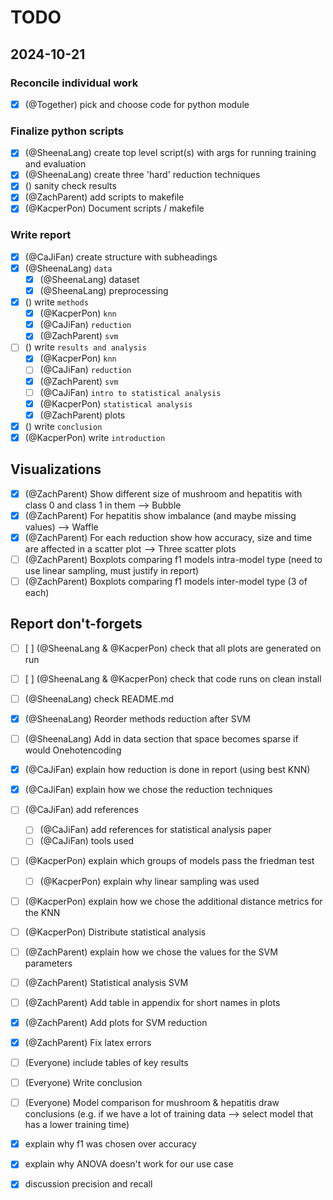 # TODO

## 2024-10-21

### Reconcile individual work

- [x] (@Together) pick and choose code for python module

### Finalize python scripts

- [x] (@SheenaLang) create top level script(s) with args for running training and evaluation
- [x] (@SheenaLang) create three 'hard' reduction techniques
- [x] () sanity check results
- [x] (@ZachParent) add scripts to makefile
- [x] (@KacperPon) Document scripts / makefile

### Write report

- [x] (@CaJiFan) create structure with subheadings
- [x] (@SheenaLang) `data`
  - [x] (@SheenaLang) dataset
  - [x] (@SheenaLang) preprocessing
- [x] () write `methods`
  - [x] (@KacperPon) `knn`
  - [x] (@CaJiFan) `reduction`
  - [x] (@ZachParent) `svm`
- [ ] () write `results and analysis`
  - [x] (@KacperPon) `knn`
  - [ ] (@CaJiFan) `reduction`
  - [x] (@ZachParent) `svm`
  - [ ] (@CaJiFan) `intro to statistical analysis`
  - [x] (@KacperPon) `statistical analysis`
  - [x] (@ZachParent) plots
- [x] () write `conclusion`
- [x] (@KacperPon) write `introduction`

## Visualizations

- [x] (@ZachParent) Show different size of mushroom and hepatitis with class 0 and class 1 in them —> Bubble
- [x] (@ZachParent) For hepatitis show imbalance (and maybe missing values) —> Waffle
- [x] (@ZachParent) For each reduction show how accuracy, size and time are affected in a scatter plot --> Three scatter plots
- [ ] (@ZachParent) Boxplots comparing f1 models intra-model type (need to use linear sampling, must justify in report)
- [ ] (@ZachParent) Boxplots comparing f1 models inter-model type (3 of each)

## Report don't-forgets

- [ ] [ ] (@SheenaLang & @KacperPon) check that all plots are generated on run
- [ ] [ ] (@SheenaLang & @KacperPon) check that code runs on clean install

- [ ] (@SheenaLang) check README.md
- [x] (@SheenaLang) Reorder methods reduction after SVM
- [ ] (@SheenaLang) Add in data section that space becomes sparse if would Onehotencoding

- [x] (@CaJiFan) explain how reduction is done in report (using best KNN)
- [x] (@CaJiFan) explain how we chose the reduction techniques
- [ ] (@CaJiFan) add references

  - [ ] (@CaJiFan) add references for statistical analysis paper
  - [ ] (@CaJiFan) tools used

- [ ] (@KacperPon) explain which groups of models pass the friedman test
  - [ ] (@KacperPon) explain why linear sampling was used
- [ ] (@KacperPon) explain how we chose the additional distance metrics for the KNN
- [ ] (@KacperPon) Distribute statistical analysis

- [ ] (@ZachParent) explain how we chose the values for the SVM parameters
- [ ] (@ZachParent) Statistical analysis SVM
- [ ] (@ZachParent) Add table in appendix for short names in plots
- [x] (@ZachParent) Add plots for SVM reduction
- [x] (@ZachParent) Fix latex errors

- [ ] (Everyone) include tables of key results
- [ ] (Everyone) Write conclusion
- [ ] (Everyone) Model comparison for mushroom & hepatitis draw conclusions (e.g. if we have a lot of training data --> select model that has a lower training time)

- [x] explain why f1 was chosen over accuracy
- [x] explain why ANOVA doesn't work for our use case
- [x] discussion precision and recall
